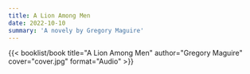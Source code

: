 ```yaml
---
title: A Lion Among Men
date: 2022-10-10
summary: 'A novely by Gregory Maguire'
---
```


{{< booklist/book
title="A Lion Among Men"
author="Gregory Maguire"
cover="cover.jpg"
format="Audio" >}}
